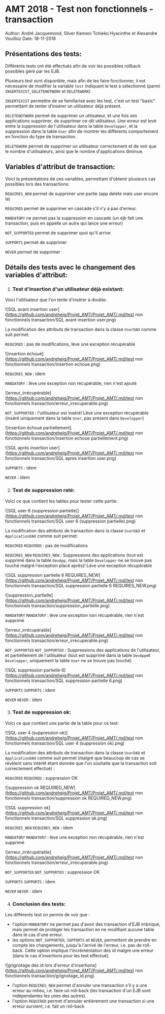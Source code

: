 # AMT 2018 - Test non fonctionnels - transaction



Author:  André Jacquemond, Silver Kameni Tchieko Hyacinthe et Alexandre Vouilloz
Date: 18-11-2018



## Présentations des tests:

Différents tests ont été effectués afin de voir les possibles rollback possibles géré par les EJB.

Plusieurs test sont disponible, mais afin de les faire fonctionner, il est nécessaire de modifier la variable `test` indiquant le test à sélectionné (parmi `INSERTEXIST`, `DELETENOTWORK` et `DELETEWORK`)

`INSERTEXIST` permettre de se familiarisé avec les test, c'est un test "basic" permettant de tenter d'insérer un utilisateur déjà présent.

`DELETENOTWORK` permet de supprimer un utilisateur, et une fois ses applications supprimer, de supprimer ce-dit utilisateur. Une erreur est levé entre la suppression de l'utilisateur dans la table `Developper`, et la suppression dans la table `User` afin de montrer les différents comportement en fonction du type de transaction.

`DELETEWORK` permet de supprimer un utilisateur correctement et de voir que le nombre d'utilisateurs, ainsi que le nombre d'applications diminue.



## Variables d'attribut de transaction:

Voici la présentations de ces variables, permettant d'obtenir plusieurs cas possibles lors des transactions:

`REQUIRES_NEW` permet de supprimer une partie (app delete mais user encore la)

`REQUIRED` permet de supprimer en cascade s'il n'y a pas d'erreur.

`MANDATORY` ne permet pas la suppression en cascade (un ejb fait une transaction, puis en appelle un autre qui lance une erreur)

`NOT_SUPPORTED` permet de supprimer quoi qu'il arrive

`SUPPORTS` permet de supprimer

`NEVER` permet de supprimer



## Détails des tests avec le changement des variables d'attribut:

1. ### Test d'insertion d'un utilisateur déjà existant:

Voici l'utilisateur que l'on tente d'insérer à double:

![SQL avant insertion user](https://github.com/andreheig/Projet_AMT/Projet_AMT/.md/test non fonctionnels transaction/SQL avant insertion user.png)

La modification des attributs de transaction dans la classe `UserDAO` comme suit permet:

`REQUIRED` : pas de modifications, lève une exception récupérable

![insertion échoué](https://github.com/andreheig/Projet_AMT/Projet_AMT/.md/test non fonctionnels transaction/insertion echoue.png)

`REQUIRES_NEW` : idem

`MANDATORY` : lève une exception non récupérable, rien n'est ajouté

![erreur_irrécupérable](https://github.com/andreheig/Projet_AMT/Projet_AMT/.md/test non fonctionnels transaction/erreur_irrecuperable.png)

`NOT_SUPPORTED` : l'utilisateur est inséré! Lève une exception récupérable (inséré uniquement dans la table `User`, pas présent dans `Developper`)

![insertion échoué partiellement](https://github.com/andreheig/Projet_AMT/Projet_AMT/.md/test non fonctionnels transaction/insertion echoue partiellement.png)



![SQL après insertion user](https://github.com/andreheig/Projet_AMT/Projet_AMT/.md/test non fonctionnels transaction/SQL apres insertion user.png)

`SUPPORTS` : idem

`NEVER` : idem

2. ### Test de suppression raté:

Voici ce que contient les tables pour tester cette partie:

![SQL user 6 (suppression partielle)](https://github.com/andreheig/Projet_AMT/Projet_AMT/.md/test non fonctionnels transaction/SQL user 6 (suppression partielle).png)

La modification des attributs de transaction dans la classe `UserDAO` et `ApplicationDAO` comme suit permet:

`REQUIRED` `REQUIRED` : pas de modifications

`REQUIRES_NEW` `REQUIRES_NEW` : Suppressions des applications (tout est supprimé dans la table `DevApp`, mais la table `Developper` ne se trouve pas touché malgré l'exception placé après)! Lève une exception récupérable

![SQL suppression partielle 6 REQUIRES_NEW](https://github.com/andreheig/Projet_AMT/Projet_AMT/.md/test non fonctionnels transaction/SQL suppression partielle 6 REQUIRES_NEW.png)

![suppression_partielle](https://github.com/andreheig/Projet_AMT/Projet_AMT/.md/test non fonctionnels transaction/suppression_partielle.png)

`MANDATORY` `MANDATORY` : lève une exception non récupérable, rien n'est supprimé

![erreur_irrécupérable](https://github.com/andreheig/Projet_AMT/Projet_AMT/.md/test non fonctionnels transaction/erreur_irrecuperable.png)

`NOT_SUPPORTED` `NOT_SUPPORTED` : Suppressions des applications de l'utilisateur, et partiellement de l'utilisateur (tout est supprimé dans la table `DevApp`et `Developper`, uniquement la table `User` ne se trouve pas touché)

![SQL suppression partielle 6](https://github.com/andreheig/Projet_AMT/Projet_AMT/.md/test non fonctionnels transaction/SQL suppression partielle 6.png)

`SUPPORTS` `SUPPORTS` : idem

`NEVER` `NEVER` : idem

3. ### Test de suppression ok:

Voici ce que contient une partie de la table pour ce test:

![SQL user 4 (suppression ok)](https://github.com/andreheig/Projet_AMT/Projet_AMT/.md/test non fonctionnels transaction/SQL user 4 (suppression ok).png)

La modification des attributs de transaction dans la classe `UserDAO` et `ApplicationDAO` comme suit permet (malgré que beaucoup de cas se révèlent sans intérêt étant donnée que l'on souhaite que la transaction soit correctement effectué) :

`REQUIRED` `REQUIRED` : suppression OK

![suppression ok REQUIRED_NEW](https://github.com/andreheig/Projet_AMT/Projet_AMT/.md/test non fonctionnels transaction/suppression ok REQUIRED_NEW.png)

![SQL suppression ok](https://github.com/andreheig/Projet_AMT/Projet_AMT/.md/test non fonctionnels transaction/SQL suppression ok.png)

`REQUIRES_NEW` `REQUIRES_NEW` : idem

`MANDATORY` `MANDATORY` : lève une exception non récupérable, rien n'est supprimé

![erreur_irrécupérable](https://github.com/andreheig/Projet_AMT/Projet_AMT/.md/test non fonctionnels transaction/erreur_irrecuperable.png)

`NOT_SUPPORTED` `NOT_SUPPORTED` : suppression OK

`SUPPORTS` `SUPPORTS` : idem

`NEVER` `NEVER` : idem

4. ### Conclusion des tests:

Les différents test on permis de voir que : 

- l'option `MANDATORY` ne permet pas d'avoir des transaction d'EJB imbriqué, mais permet de protéger les transaction en ne modifiant aucune table dans le cas d'une erreur.
- les options `NOT_SUPPORTED`, `SUPPORTS` et `NEVER`, permettent de prendre en compte les changements, jusqu'à l'arrivé de l'erreur, i.e. pas de roll-back. Cette option implique l'incrémentation des id malgré une erreur (dans le cas d'insertions pour les test effectué).

![grignotage des id lors d'erreur d'insertions](https://github.com/andreheig/Projet_AMT/Projet_AMT/.md/test non fonctionnels transaction/grignotage_id.png)

- l'option `REQUIRES_NEW` permet d'annuler une transaction s'il y a une erreur au milieu, i.e. faire un roll-back (les transaction d'un EJB sont indépendantes les unes des autres).
- l'option `REQUIRED` permet d'annuler entièrement une transaction si une erreur survient, i.e. fait un roll-back
